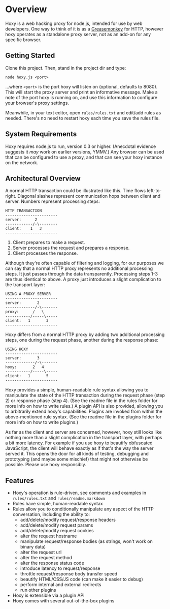 Overview
========

Hoxy is a web hacking proxy for node.js, intended for use by web developers. One way to think of it is as a [Greasemonkey](https://addons.mozilla.org/en-US/firefox/addon/748/) for HTTP, however hoxy operates as a standalone proxy server, not as an add-on for any specific browser.

Getting Started
---------------

Clone this project. Then, stand in the project dir and type:

    node hoxy.js <port>

...where `<port>` is the port hoxy will listen on (optional, defaults to 8080). This will start the proxy server and print an informative message. Make a note of the port hoxy is running on, and use this information to configure your browser's proxy settings.

Meanwhile, in your text editor, open `rules/rules.txt` and edit/add rules as needed. There's no need to restart hoxy each time you save the rules file.

System Requirements
--------------------

Hoxy requires node.js to run, version 0.3 or higher. (Anecdotal evidence suggests it *may* work on earlier versions, YMMV.) Any browser can be used that can be configured to use a proxy, and that can see your hoxy instance on the network.

Architectural Overview
----------------------

A normal HTTP transaction could be illustrated like this. Time flows left-to-right. Diagonal slashes represent communication hops between client and server. Numbers represent processing steps:

    HTTP TRANSACTION
    -----------------------
    server:      2
    ------------/-\--------
    client:    1   3
    -----------------------

1. Client prepares to make a request.
2. Server processes the request and prepares a response.
3. Client processes the response.

Although they're often capable of filtering and logging, for our purposes we can say that a normal HTTP proxy represents no additional processing steps. It just passes through the data transparently. Processing steps 1-3 are thus identical to above. A proxy just introduces a slight complication to the transport layer:

    USING A PROXY SERVER
    -----------------------
    server:       2
    -------------/-\-------
    proxy:      /   \
    -----------/-----\-----
    client:   1       3
    -----------------------

Hoxy differs from a normal HTTP proxy by adding two additional processing steps, one during the request phase, another during the response phase:

    USING HOXY
    -----------------------
    server:       3
    -------------/-\-------
    hoxy:       2   4
    -----------/-----\-----
    client:   1       5
    -----------------------

Hoxy provides a simple, human-readable rule syntax allowing you to manipulate the state of the HTTP transaction during the request phase (step 2) or response phase (step 4). (See the readme file in the rules folder for more info on how to write rules.) A plugin API is also provided, allowing you to arbitrarily extend hoxy's capabilities. Plugins are invoked from within the above-mentioned rule syntax. (See the readme file in the plugins folder for more info on how to write plugins.)

As far as the client and server are concerned, however, hoxy still looks like nothing more than a slight complication in the transport layer, with perhaps a bit more latency. For example if you use hoxy to beautify obfuscated JavaScript, the client will behave exactly as if that's the way the server served it. This opens the door for all kinds of testing, debugging and prototyping (and maybe some mischief) that might not otherwise be possible. Please use hoxy responsibly.

Features
--------

* Hoxy's operation is rule-driven, see comments and examples in `rules/rules.txt` and `rules/readme.markdown`
* Rules have simple, human-readable syntax
* Rules allow you to conditionally manipulate any aspect of the HTTP conversation, including the ability to:
    * add/delete/modify request/response headers
    * add/delete/modify request params
    * add/delete/modify request cookies
    * alter the request hostname
    * manipulate request/response bodies (as strings, won't work on binary data)
    * alter the request url
    * alter the request method
    * alter the response status code
    * introduce latency to request/response
    * throttle request/response body transfer speed
    * beautify HTML/CSS/JS code (can make it easier to debug)
    * perform internal and external redirects
    * run other plugins
* Hoxy is extensible via a plugin API
* Hoxy comes with several out-of-the-box plugins
